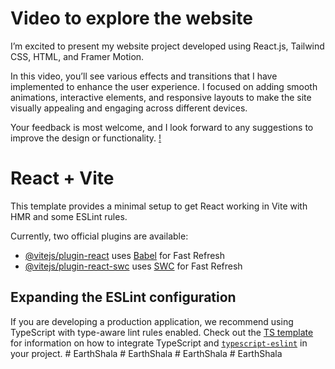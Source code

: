 # Video to explore the website
I’m excited to present my website project developed using React.js, Tailwind CSS, HTML, and Framer Motion.

In this video, you’ll see various effects and transitions that I have implemented to enhance the user experience. I focused on adding smooth animations, interactive elements, and responsive layouts to make the site visually appealing and engaging across different devices.

Your feedback is most welcome, and I look forward to any suggestions to improve the design or functionality.
[!](https://youtu.be/DynMZx_4n5k)


# React + Vite

This template provides a minimal setup to get React working in Vite with HMR and some ESLint rules.

Currently, two official plugins are available:

- [@vitejs/plugin-react](https://github.com/vitejs/vite-plugin-react/blob/main/packages/plugin-react) uses [Babel](https://babeljs.io/) for Fast Refresh
- [@vitejs/plugin-react-swc](https://github.com/vitejs/vite-plugin-react/blob/main/packages/plugin-react-swc) uses [SWC](https://swc.rs/) for Fast Refresh

## Expanding the ESLint configuration

If you are developing a production application, we recommend using TypeScript with type-aware lint rules enabled. Check out the [TS template](https://github.com/vitejs/vite/tree/main/packages/create-vite/template-react-ts) for information on how to integrate TypeScript and [`typescript-eslint`](https://typescript-eslint.io) in your project.
#   E a r t h S h a l a 
 
 #   E a r t h S h a l a 
 
 #   E a r t h S h a l a 
 
 #   E a r t h S h a l a 
